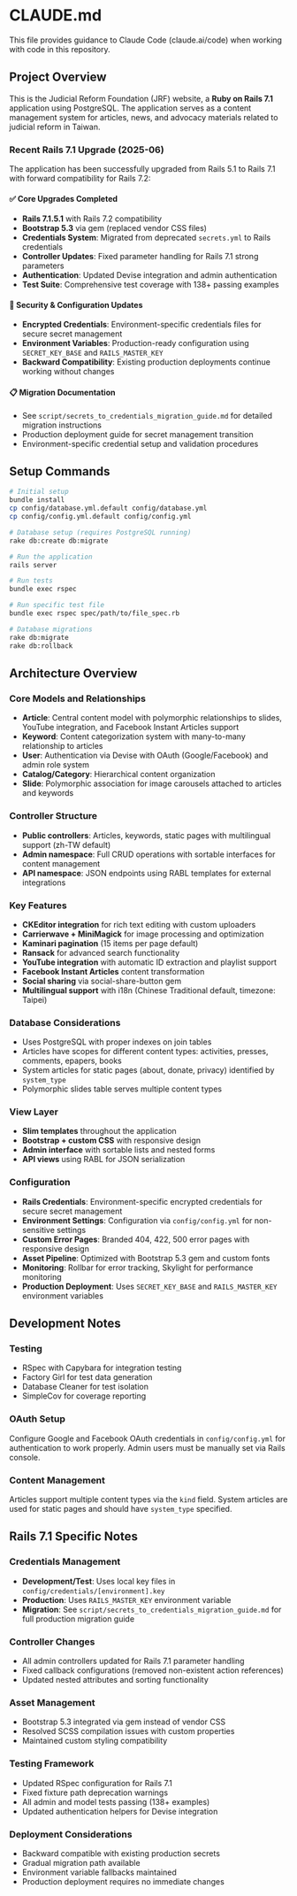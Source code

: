 # CLAUDE.md

This file provides guidance to Claude Code (claude.ai/code) when working with code in this repository.

## Project Overview

This is the Judicial Reform Foundation (JRF) website, a **Ruby on Rails 7.1** application using PostgreSQL. The application serves as a content management system for articles, news, and advocacy materials related to judicial reform in Taiwan.

### Recent Rails 7.1 Upgrade (2025-06)

The application has been successfully upgraded from Rails 5.1 to Rails 7.1 with forward compatibility for Rails 7.2:

#### ✅ Core Upgrades Completed
- **Rails 7.1.5.1** with Rails 7.2 compatibility
- **Bootstrap 5.3** via gem (replaced vendor CSS files)
- **Credentials System**: Migrated from deprecated `secrets.yml` to Rails credentials
- **Controller Updates**: Fixed parameter handling for Rails 7.1 strong parameters
- **Authentication**: Updated Devise integration and admin authentication
- **Test Suite**: Comprehensive test coverage with 138+ passing examples

#### 🔐 Security & Configuration Updates
- **Encrypted Credentials**: Environment-specific credentials files for secure secret management
- **Environment Variables**: Production-ready configuration using `SECRET_KEY_BASE` and `RAILS_MASTER_KEY`
- **Backward Compatibility**: Existing production deployments continue working without changes

#### 📋 Migration Documentation
- See `script/secrets_to_credentials_migration_guide.md` for detailed migration instructions
- Production deployment guide for secret management transition
- Environment-specific credential setup and validation procedures

## Setup Commands

```bash
# Initial setup
bundle install
cp config/database.yml.default config/database.yml
cp config/config.yml.default config/config.yml

# Database setup (requires PostgreSQL running)
rake db:create db:migrate

# Run the application
rails server

# Run tests
bundle exec rspec

# Run specific test file
bundle exec rspec spec/path/to/file_spec.rb

# Database migrations
rake db:migrate
rake db:rollback
```

## Architecture Overview

### Core Models and Relationships
- **Article**: Central content model with polymorphic relationships to slides, YouTube integration, and Facebook Instant Articles support
- **Keyword**: Content categorization system with many-to-many relationship to articles
- **User**: Authentication via Devise with OAuth (Google/Facebook) and admin role system
- **Catalog/Category**: Hierarchical content organization
- **Slide**: Polymorphic association for image carousels attached to articles and keywords

### Controller Structure
- **Public controllers**: Articles, keywords, static pages with multilingual support (zh-TW default)
- **Admin namespace**: Full CRUD operations with sortable interfaces for content management
- **API namespace**: JSON endpoints using RABL templates for external integrations

### Key Features
- **CKEditor integration** for rich text editing with custom uploaders
- **Carrierwave + MiniMagick** for image processing and optimization
- **Kaminari pagination** (15 items per page default)
- **Ransack** for advanced search functionality
- **YouTube integration** with automatic ID extraction and playlist support
- **Facebook Instant Articles** content transformation
- **Social sharing** via social-share-button gem
- **Multilingual support** with i18n (Chinese Traditional default, timezone: Taipei)

### Database Considerations
- Uses PostgreSQL with proper indexes on join tables
- Articles have scopes for different content types: activities, presses, comments, epapers, books
- System articles for static pages (about, donate, privacy) identified by `system_type`
- Polymorphic slides table serves multiple content types

### View Layer
- **Slim templates** throughout the application
- **Bootstrap + custom CSS** with responsive design
- **Admin interface** with sortable lists and nested forms
- **API views** using RABL for JSON serialization

### Configuration
- **Rails Credentials**: Environment-specific encrypted credentials for secure secret management
- **Environment Settings**: Configuration via `config/config.yml` for non-sensitive settings
- **Custom Error Pages**: Branded 404, 422, 500 error pages with responsive design
- **Asset Pipeline**: Optimized with Bootstrap 5.3 gem and custom fonts
- **Monitoring**: Rollbar for error tracking, Skylight for performance monitoring
- **Production Deployment**: Uses `SECRET_KEY_BASE` and `RAILS_MASTER_KEY` environment variables

## Development Notes

### Testing
- RSpec with Capybara for integration testing
- Factory Girl for test data generation
- Database Cleaner for test isolation
- SimpleCov for coverage reporting

### OAuth Setup
Configure Google and Facebook OAuth credentials in `config/config.yml` for authentication to work properly. Admin users must be manually set via Rails console.

### Content Management
Articles support multiple content types via the `kind` field. System articles are used for static pages and should have `system_type` specified.

## Rails 7.1 Specific Notes

### Credentials Management
- **Development/Test**: Uses local key files in `config/credentials/[environment].key`
- **Production**: Uses `RAILS_MASTER_KEY` environment variable
- **Migration**: See `script/secrets_to_credentials_migration_guide.md` for full production migration guide

### Controller Changes
- All admin controllers updated for Rails 7.1 parameter handling
- Fixed callback configurations (removed non-existent action references)
- Updated nested attributes and sorting functionality

### Asset Management
- Bootstrap 5.3 integrated via gem instead of vendor CSS
- Resolved SCSS compilation issues with custom properties
- Maintained custom styling compatibility

### Testing Framework
- Updated RSpec configuration for Rails 7.1
- Fixed fixture path deprecation warnings
- All admin and model tests passing (138+ examples)
- Updated authentication helpers for Devise integration

### Deployment Considerations
- Backward compatible with existing production secrets
- Gradual migration path available
- Environment variable fallbacks maintained
- Production deployment requires no immediate changes